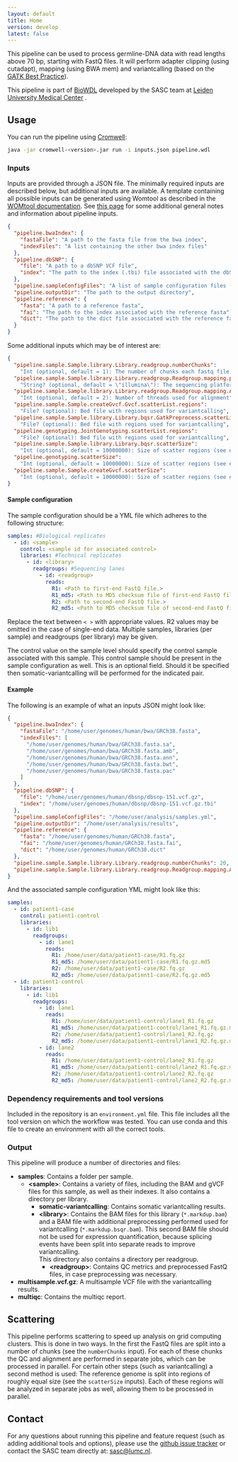 ```yaml
---
layout: default
title: Home
version: develop
latest: false
---
```


This pipeline can be used to process germline-DNA data with read lengths above
70 bp, starting with FastQ files. It will perform adapter clipping (using
cutadapt), mapping (using BWA mem) and variantcalling (based on the
[GATK Best Practice](https://software.broadinstitute.org/gatk/best-practices/)).

This pipeline is part of [BioWDL](https://biowdl.github.io/)
developed by the SASC team at [Leiden University Medical Center](https://www.lumc.nl/)
.

## Usage
You can run the pipeline using
[Cromwell](http://cromwell.readthedocs.io/en/stable/):
```bash
java -jar cromwell-<version>.jar run -i inputs.json pipeline.wdl
```

### Inputs
Inputs are provided through a JSON file. The minimally required inputs are
described below, but additional inputs are available.
A template containing all possible inputs can be generated using
Womtool as described in the
[WOMtool documentation](http://cromwell.readthedocs.io/en/stable/WOMtool/).
See [this page](/inputs.html) for some additional general notes and information
about pipeline inputs.

```json
{
  "pipeline.bwaIndex": {
    "fastaFile": "A path to the fasta file from the bwa index",
    "indexFiles": "A list containing the other bwa index files"
  },
  "pipeline.dbSNP": {
    "file": "A path to a dbSNP VCF file",
    "index": "The path to the index (.tbi) file associated with the dbSNP VCF"
  },
  "pipeline.sampleConfigFiles": "A list of sample configuration files (see below)",
  "pipeline.outputDir": "The path to the output directory",
  "pipeline.reference": {
    "fasta": "A path to a reference fasta",
    "fai": "The path to the index associated with the reference fasta",
    "dict": "The path to the dict file associated with the reference fasta"
  }
}
```

Some additional inputs which may be of interest are:
```json
{
  "pipeline.sample.Sample.library.Library.readgroup.numberChunks":
    "Int (optional, default = 1): The number of chunks each fastq file should be split into for QC and alignment",
  "pipeline.sample.Sample.library.Library.readgroup.Readgroup.mapping.platform":
    "String? (optional, default = \"illumina\"): The sequencing platform used",
  "pipeline.sample.Sample.library.Library.readgroup.Readgroup.mapping.AlignBwaMem.bwaMem.threads":
    "Int (optional, default = 2): Number of threads used for alignment",
  "pipeline.sample.Sample.createGvcf.Gvcf.scatterList.regions":
    "File? (optional): Bed file with regions used for variantcalling",
  "pipeline.sample.Sample.library.Library.bqsr.GatkPreprocess.scatterList.regions":
    "File? (optional): Bed file with regions used for variantcalling",
  "pipeline.genotyping.JointGenotyping.scatterList.regions":
    "File? (optional): Bed file with regions used for variantcalling",
  "pipeline.sample.Sample.library.Library.bqsr.scatterSize":
    "Int (optional, default = 10000000): Size of scatter regions (see explanation of scattering below)",
  "pipeline.genotyping.scatterSize":
    "Int (optional, default = 10000000): Size of scatter regions (see explanation of scattering below)",
  "pipeline.sample.Sample.createGvcf.scatterSize":
    "Int (optional, default = 10000000): Size of scatter regions (see explanation of scattering below)"
}
```

#### Sample configuration
The sample configuration should be a YML file which adheres to the following
structure:
```yml
samples: #Biological replicates
  - id: <sample>
    control: <sample id for associated control>
    libraries: #Technical replicates
      - id: <library>
        readgroups: #Sequencing lanes
          - id: <readgroup>
            reads:
              R1: <Path to first-end FastQ file.>
              R1_md5: <Path to MD5 checksum file of first-end FastQ file.>
              R2: <Path to second-end FastQ file.>
              R2_md5: <Path to MD5 checksum file of second-end FastQ file.>
```
Replace the text between `< >` with appropriate values. R2 values may be
omitted in the case of single-end data. Multiple samples, libraries (per
sample) and readgroups (per library) may be given.

The control value on the sample level should specify the control sample
associated with this sample. This control sample should be present in the
sample configuration as well. This is an optional field. Should it be
specified then somatic-variantcalling will be performed for the indicated
pair.

#### Example
The following is an example of what an inputs JSON might look like:
```json
{
  "pipeline.bwaIndex": {
    "fastaFile": "/home/user/genomes/human/bwa/GRCh38.fasta",
    "indexFiles": [
      "/home/user/genomes/human/bwa/GRCh38.fasta.sa",
      "/home/user/genomes/human/bwa/GRCh38.fasta.amb",
      "/home/user/genomes/human/bwa/GRCh38.fasta.ann",
      "/home/user/genomes/human/bwa/GRCh38.fasta.bwt",
      "/home/user/genomes/human/bwa/GRCh38.fasta.pac"
    ]
  },
  "pipeline.dbSNP": {
    "file": "/home/user/genomes/human/dbsnp/dbsnp-151.vcf.gz",
    "index": "/home/user/genomes/human/dbsnp/dbsnp-151.vcf.gz.tbi"
  },
  "pipeline.sampleConfigFiles": "/home/user/analysis/samples.yml",
  "pipeline.outputDir": "/home/user/analysis/results",
  "pipeline.reference": {
    "fasta": "/home/user/genomes/human/GRCh38.fasta",
    "fai": "/home/user/genomes/human/GRCh38.fasta.fai",
    "dict": "/home/user/genomes/human/GRCh38.dict"
  },
  "pipeline.sample.Sample.library.Library.readgroup.numberChunks": 20,
  "pipeline.sample.Sample.library.Library.readgroup.Readgroup.mapping.AlignBwaMem.bwaMem.threads": 8
}
```

And the associated sample configuration YML might look like this:
```yml
samples:
  - id: patient1-case
    control: patient1-control
    libraries:
      - id: lib1
        readgroups:
          - id: lane1
            reads:
              R1: /home/user/data/patient1-case/R1.fq.gz
              R1_md5: /home/user/data/patient1-case/R1.fq.gz.md5
              R2: /home/user/data/patient1-case/R2.fq.gz
              R2_md5: /home/user/data/patient1-case/R2.fq.gz.md5
  - id: patient1-control
    libraries:
      - id: lib1
        readgroups:
          - id: lane1
            reads:
              R1: /home/user/data/patient1-control/lane1_R1.fq.gz
              R1_md5: /home/user/data/patient1-control/lane1_R1.fq.gz.md5
              R2: /home/user/data/patient1-control/lane1_R2.fq.gz
              R2_md5: /home/user/data/patient1-control/lane1_R2.fq.gz.md5
          - id: lane2
            reads:
              R1: /home/user/data/patient1-control/lane2_R1.fq.gz
              R1_md5: /home/user/data/patient1-control/lane2_R1.fq.gz.md5
              R2: /home/user/data/patient1-control/lane2_R2.fq.gz
              R2_md5: /home/user/data/patient1-control/lane2_R2.fq.gz.md5
```


### Dependency requirements and tool versions
Included in the repository is an `environment.yml` file. This file includes
all the tool version on which the workflow was tested. You can use conda and
this file to create an environment with all the correct tools.

### Output
This pipeline will produce a number of directories and files:
- **samples**: Contains a folder per sample.
  - **&lt;sample>**: Contains a variety of files, including the BAM and gVCF
  files for this sample, as well as their indexes. It also contains a directory
  per library.
    - **somatic-variantcalling**: Contains somatic variantcalling results.
    - **&lt;library>**: Contains the BAM files for this library
    (`*.markdup.bam`) and a BAM file with additional preprocessing performed
    used for variantcalling (`*.markdup.bsqr.bam`). This second BAM file should
    not be used for expression quantification, because splicing events have
    been split into separate reads to improve variantcalling.  
    This directory also contains a directory per readgroup.
      - **&lt;readgroup>**: Contains QC metrics and preprocessed FastQ files,
      in case preprocessing was necessary.
- **multisample.vcf.gz**: A multisample VCF file with the variantcalling
  results.
- **multiqc**: Contains the multiqc report.

## Scattering
This pipeline performs scattering to speed up analysis on grid computing
clusters. This is done in two ways. In the first the FastQ files are split into
a number of chunks (see the `numberChunks` input). For each of these chunks the
QC and alignment are performed in separate jobs, which can be processed in
parallel. For certain other steps (such as variantcalling) a second method is
used: The reference genome is split into regions of roughly equal size (see
the `scatterSize` inputs). Each of these regions will be analyzed in separate
jobs as well, allowing them to be processed in parallel.

## Contact
<p>
  <!-- Obscure e-mail address for spammers -->
For any questions about running this pipeline and feature request (such as
adding additional tools and options), please use the
<a href='https://github.com/biowdl/germline-DNA/issues'>github issue tracker</a>
or contact
 the SASC team
 directly at: <a href='&#109;&#97;&#105;&#108;&#116;&#111;&#58;&#115;&#97;&#115;&#99;&#64;&#108;&#117;&#109;&#99;&#46;&#110;&#108;'>
&#115;&#97;&#115;&#99;&#64;&#108;&#117;&#109;&#99;&#46;&#110;&#108;</a>.
</p>

